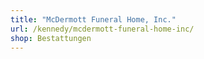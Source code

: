 ```yaml
---
title: "McDermott Funeral Home, Inc."
url: /kennedy/mcdermott-funeral-home-inc/
shop: Bestattungen
---
```

